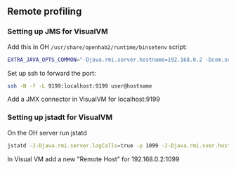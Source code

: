 ## Remote profiling

### Setting up JMS for VisualVM

Add this in OH `/usr/share/openhab2/runtime/binsetenv` script:
```sh
EXTRA_JAVA_OPTS_COMMON="-Djava.rmi.server.hostname=192.168.0.2 -Dcom.sun.management.jmxremote -Dcom.sun.management.jmxremote.port=9199 -Dcom.sun.management.jmxremote.local.only=false -Dcom.sun.management.jmxremote.authenticate=false -Dcom.sun.management.jmxremote.ssl=false ..."
```

Set up ssh to forward the port:

```sh
ssh -N -f -L 9199:localhost:9199 user@hostname
```

Add a JMX connector in VisualVM for localhost:9199

### Setting up jstadt for VisualVM

On the OH server run jstatd

```sh
jstatd -J-Djava.rmi.server.logCalls=true -p 1099 -J-Djava.rmi.sver.hostname=192.168.0.2 -J-Djava.security.policy=<(echo 'grant codebase "file:${java.home}/../lib/tools.jar" {permission java.security.AllPermission;};')
```

In Visual VM add a new "Remote Host" for 192.168.0.2:1099